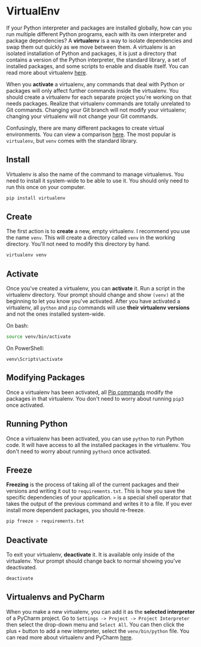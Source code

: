 # VirtualEnv

If your Python interpreter and packages are installed globally, how can you run multiple different Python programs, each with its own interpreter and package dependencies? A **virtualenv** is a way to isolate dependencies and swap them out quickly as we move between them. A virtualenv is an isolated installation of Python and packages, it is just a directory that contains a version of the Python interpreter, the standard library, a set of installed packages, and some scripts to enable and disable itself. You can read more about virtualenv [here](https://virtualenv.pypa.io/en/stable/).

When you **activate** a virtualenv, any commands that deal with Python or packages will only affect further commands inside the virtualenv. You should create a virtualenv for each separate project you're working on that needs packages. Realize that virtualenv commands are totally unrelated to Git commands. Changing your Git branch will not modify your virtualenv; changing your virtualenv will not change your Git commands.

Confusingly, there are many different packages to create virtual environments. You can view a comparison [here](https://stackoverflow.com/questions/41573587/what-is-the-difference-between-venv-pyvenv-pyenv-virtualenv-virtualenvwrappe). The most popular is `virtualenv`, but `venv` comes with the standard library.

## Install

Virtualenv is also the name of the command to manage virtualenvs. You need to install it system-wide to be able to use it. You should only need to run this once on your computer.

```bash
pip install virtualenv
```

## Create

The first action is to **create** a new, empty virtualenv. I recommend you use the name `venv`. This will create a directory called `venv` in the working directory. You'll not need to modify this directory by hand.

```bash
virtualenv venv
```

## Activate

Once you've created a virtualenv, you can **activate** it. Run a script in the virtualenv directory. Your prompt should change and show `(venv)` at the beginning to let you know you've activated. After you have activated a virtualenv, all `python` and `pip` commands will use **their virtualenv versions** and not the ones installed system-wide.

On bash:
```bash
source venv/bin/activate
```

On PowerShell:
```
venv\Scripts\activate
```


## Modifying Packages

Once a virtualenv has been activated, all [Pip commands](/notes/py-pip.md) modify the packages in that virtualenv. You don't need to worry about running `pip3` once activated.

## Running Python

Once a virtualenv has been activated, you can use `python` to run Python code. It will have access to all the installed packages in the virtualenv. You don't need to worry about running `python3` once activated.

## Freeze

**Freezing** is the process of taking all of the current packages and their versions and writing it out to `requirements.txt`. This is how you save the specific dependencies of your application. `>` is a special shell operator that takes the output of the previous command and writes it to a file. If you ever install more dependent packages, you should re-freeze.

```bash
pip freeze > requirements.txt
```

## Deactivate

To exit your virtualenv, **deactivate** it. It is available only inside of the virtualenv. Your prompt should change back to normal showing you've deactivated.

```bash
deactivate
```

## Virtualenvs and PyCharm

When you make a new virtualenv, you can add it as the **selected interpreter** of a PyCharm project. Go to `Settings -> Project -> Project Interpreter` then select the drop-down menu and `Select All`. You can then click the plus `+` button to add a new interpreter, select the `venv/bin/python` file. You can read more about virtualenv and PyCharm [here](https://www.jetbrains.com/help/pycharm-edu/creating-virtual-environment.html).
